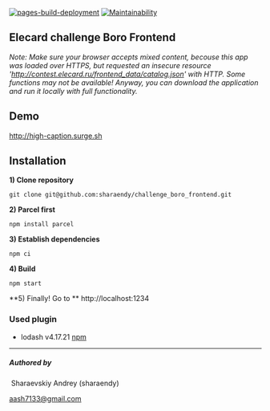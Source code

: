 

[![pages-build-deployment](https://github.com/sharaendy/challenge_boro_frontend/actions/workflows/pages/pages-build-deployment/badge.svg?branch=main)](https://github.com/sharaendy/challenge_boro_frontend/actions/workflows/pages/pages-build-deployment) [![Maintainability](https://api.codeclimate.com/v1/badges/1d88d727ba96e12ab094/maintainability)](https://codeclimate.com/github/sharaendy/challenge_boro_frontend/maintainability)

## Elecard challenge Boro Frontend

*Note: Make sure your browser accepts mixed content, becouse this app was loaded over HTTPS, but requested an insecure resource 'http://contest.elecard.ru/frontend_data/catalog.json' with HTTP. Some functions may not be available! Anyway, you can download the application and run it locally with full functionality.*

## Demo

http://high-caption.surge.sh

## Installation

**1) Clone repository**

`git clone git@github.com:sharaendy/challenge_boro_frontend.git`

**2) Parcel first**

`npm install parcel`

**3) Establish dependencies**

`npm ci`

**4) Build**

`npm start`	

**5) Finally! Go to ** http://localhost:1234



### Used plugin

- lodash v4.17.21 [npm](https://www.npmjs.com/package/lodash)



------

##### Authored by

​	Sharaevskiy Andrey (sharaendy)

[	aash7133@gmail.com](mailto:aash7133@gmail.com)

